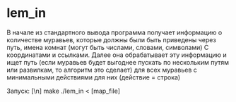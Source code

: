 # lem_in

В начале из стандартного вывода программа получает информацию о количестве муравьев, которые должны были быть приведены через путь, имена комнат (могут быть числами, словами, символами) С координатами и ссылками.
Далее она обрабатывает эту информацию и ищет путь (если муравьев будет выгоднее пускать по нескольким путям или развилкам, то алгоритм это сделает) для всех муравьев с минимальными действиями для них (действие = строка)

Запуск: [\n]
make
./lem_in < [map_file]
